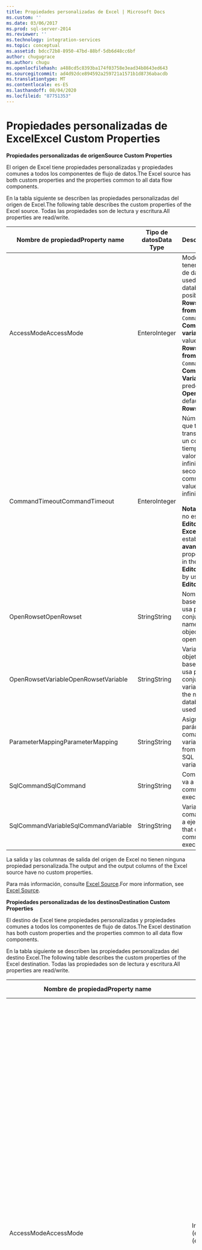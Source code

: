 ```yaml
---
title: Propiedades personalizadas de Excel | Microsoft Docs
ms.custom: ''
ms.date: 03/06/2017
ms.prod: sql-server-2014
ms.reviewer: ''
ms.technology: integration-services
ms.topic: conceptual
ms.assetid: bdcc72b8-8950-47bd-88bf-5db6d48cc6bf
author: chugugrace
ms.author: chugu
ms.openlocfilehash: a488cd5c8393ba174f03758e3ead34b8643ed643
ms.sourcegitcommit: ad4d92dce894592a259721a1571b1d8736abacdb
ms.translationtype: MT
ms.contentlocale: es-ES
ms.lasthandoff: 08/04/2020
ms.locfileid: "87751353"
---
```

# <a name="excel-custom-properties"></a><span data-ttu-id="229a0-102">Propiedades personalizadas de Excel</span><span class="sxs-lookup"><span data-stu-id="229a0-102">Excel Custom Properties</span></span>
  <span data-ttu-id="229a0-103">**Propiedades personalizadas de origen**</span><span class="sxs-lookup"><span data-stu-id="229a0-103">**Source Custom Properties**</span></span>  
  
 <span data-ttu-id="229a0-104">El origen de Excel tiene propiedades personalizadas y propiedades comunes a todos los componentes de flujo de datos.</span><span class="sxs-lookup"><span data-stu-id="229a0-104">The Excel source has both custom properties and the properties common to all data flow components.</span></span>  
  
 <span data-ttu-id="229a0-105">En la tabla siguiente se describen las propiedades personalizadas del origen de Excel.</span><span class="sxs-lookup"><span data-stu-id="229a0-105">The following table describes the custom properties of the Excel source.</span></span> <span data-ttu-id="229a0-106">Todas las propiedades son de lectura y escritura.</span><span class="sxs-lookup"><span data-stu-id="229a0-106">All properties are read/write.</span></span>  
  
|<span data-ttu-id="229a0-107">Nombre de propiedad</span><span class="sxs-lookup"><span data-stu-id="229a0-107">Property name</span></span>|<span data-ttu-id="229a0-108">Tipo de datos</span><span class="sxs-lookup"><span data-stu-id="229a0-108">Data Type</span></span>|<span data-ttu-id="229a0-109">Descripción</span><span class="sxs-lookup"><span data-stu-id="229a0-109">Description</span></span>|  
|-------------------|---------------|-----------------|  
|<span data-ttu-id="229a0-110">AccessMode</span><span class="sxs-lookup"><span data-stu-id="229a0-110">AccessMode</span></span>|<span data-ttu-id="229a0-111">Entero</span><span class="sxs-lookup"><span data-stu-id="229a0-111">Integer</span></span>|<span data-ttu-id="229a0-112">Modo que se usa para tener acceso a la base de datos.</span><span class="sxs-lookup"><span data-stu-id="229a0-112">The mode used to access the database.</span></span> <span data-ttu-id="229a0-113">Los valores posibles son **Open Rowset**, **Open Rowset from variable**, `SQL Command` y **SQL Command from variable**.</span><span class="sxs-lookup"><span data-stu-id="229a0-113">The possible values are **Open Rowset**, **Open Rowset from Variable**, `SQL Command`, and **SQL Command from Variable**.</span></span> <span data-ttu-id="229a0-114">El valor predeterminado es **Open Rowset**.</span><span class="sxs-lookup"><span data-stu-id="229a0-114">The default value is **Open Rowset**.</span></span>|  
|<span data-ttu-id="229a0-115">CommandTimeout</span><span class="sxs-lookup"><span data-stu-id="229a0-115">CommandTimeout</span></span>|<span data-ttu-id="229a0-116">Entero</span><span class="sxs-lookup"><span data-stu-id="229a0-116">Integer</span></span>|<span data-ttu-id="229a0-117">Número de segundos que tienen que transcurrir antes de que un comando supere el tiempo de espera.  El valor 0 indica un tiempo infinito.</span><span class="sxs-lookup"><span data-stu-id="229a0-117">The number of seconds before a command times out.  A value of 0 indicates an infinite time-out.</span></span><br /><br /> <span data-ttu-id="229a0-118">**Nota** : esta propiedad no está disponible en el **Editor de origen de Excel**, pero se puede establecer con el **Editor avanzado**.</span><span class="sxs-lookup"><span data-stu-id="229a0-118">**Note** This property is not available in the **Excel Source Editor**, but can be set by using the **Advanced Editor**.</span></span>|  
|<span data-ttu-id="229a0-119">OpenRowset</span><span class="sxs-lookup"><span data-stu-id="229a0-119">OpenRowset</span></span>|<span data-ttu-id="229a0-120">String</span><span class="sxs-lookup"><span data-stu-id="229a0-120">String</span></span>|<span data-ttu-id="229a0-121">Nombre del objeto de base de datos que se usa para abrir un conjunto de filas.</span><span class="sxs-lookup"><span data-stu-id="229a0-121">The name of the database object that is used to open a rowset.</span></span>|  
|<span data-ttu-id="229a0-122">OpenRowsetVariable</span><span class="sxs-lookup"><span data-stu-id="229a0-122">OpenRowsetVariable</span></span>|<span data-ttu-id="229a0-123">String</span><span class="sxs-lookup"><span data-stu-id="229a0-123">String</span></span>|<span data-ttu-id="229a0-124">Variable que contiene el objeto del objeto de base de datos que se usa para abrir un conjunto de filas.</span><span class="sxs-lookup"><span data-stu-id="229a0-124">The variable that contains the name of the database object that is used to open a rowset.</span></span>|  
|<span data-ttu-id="229a0-125">ParameterMapping</span><span class="sxs-lookup"><span data-stu-id="229a0-125">ParameterMapping</span></span>|<span data-ttu-id="229a0-126">String</span><span class="sxs-lookup"><span data-stu-id="229a0-126">String</span></span>|<span data-ttu-id="229a0-127">Asignación de los parámetros del comando SQL a variables.</span><span class="sxs-lookup"><span data-stu-id="229a0-127">The mapping from parameters in the SQL command to variables.</span></span>|  
|<span data-ttu-id="229a0-128">SqlCommand</span><span class="sxs-lookup"><span data-stu-id="229a0-128">SqlCommand</span></span>|<span data-ttu-id="229a0-129">String</span><span class="sxs-lookup"><span data-stu-id="229a0-129">String</span></span>|<span data-ttu-id="229a0-130">Comando SQL que se va a ejecutar.</span><span class="sxs-lookup"><span data-stu-id="229a0-130">The SQL command to be executed.</span></span>|  
|<span data-ttu-id="229a0-131">SqlCommandVariable</span><span class="sxs-lookup"><span data-stu-id="229a0-131">SqlCommandVariable</span></span>|<span data-ttu-id="229a0-132">String</span><span class="sxs-lookup"><span data-stu-id="229a0-132">String</span></span>|<span data-ttu-id="229a0-133">Variable que contiene el comando SQL que se va a ejecutar.</span><span class="sxs-lookup"><span data-stu-id="229a0-133">The variable that contains the SQL command to be executed.</span></span>|  
  
 <span data-ttu-id="229a0-134">La salida y las columnas de salida del origen de Excel no tienen ninguna propiedad personalizada.</span><span class="sxs-lookup"><span data-stu-id="229a0-134">The output and the output columns of the Excel source have no custom properties.</span></span>  
  
 <span data-ttu-id="229a0-135">Para más información, consulte [Excel Source](excel-source.md).</span><span class="sxs-lookup"><span data-stu-id="229a0-135">For more information, see [Excel Source](excel-source.md).</span></span>  
  
 <span data-ttu-id="229a0-136">**Propiedades personalizadas de los destinos**</span><span class="sxs-lookup"><span data-stu-id="229a0-136">**Destination Custom Properties**</span></span>  
  
 <span data-ttu-id="229a0-137">El destino de Excel tiene propiedades personalizadas y propiedades comunes a todos los componentes de flujo de datos.</span><span class="sxs-lookup"><span data-stu-id="229a0-137">The Excel destination has both custom properties and the properties common to all data flow components.</span></span>  
  
 <span data-ttu-id="229a0-138">En la tabla siguiente se describen las propiedades personalizadas del destino Excel.</span><span class="sxs-lookup"><span data-stu-id="229a0-138">The following table describes the custom properties of the Excel destination.</span></span> <span data-ttu-id="229a0-139">Todas las propiedades son de lectura y escritura.</span><span class="sxs-lookup"><span data-stu-id="229a0-139">All properties are read/write.</span></span>  
  
|<span data-ttu-id="229a0-140">Nombre de propiedad</span><span class="sxs-lookup"><span data-stu-id="229a0-140">Property name</span></span>|<span data-ttu-id="229a0-141">Tipo de datos</span><span class="sxs-lookup"><span data-stu-id="229a0-141">Data Type</span></span>|<span data-ttu-id="229a0-142">Descripción</span><span class="sxs-lookup"><span data-stu-id="229a0-142">Description</span></span>|  
|-------------------|---------------|-----------------|  
|<span data-ttu-id="229a0-143">AccessMode</span><span class="sxs-lookup"><span data-stu-id="229a0-143">AccessMode</span></span>|<span data-ttu-id="229a0-144">Integer (enumeración)</span><span class="sxs-lookup"><span data-stu-id="229a0-144">Integer (enumeration)</span></span>|<span data-ttu-id="229a0-145">Valor que especifica cómo tiene acceso el destino a su base de datos de destino.</span><span class="sxs-lookup"><span data-stu-id="229a0-145">A value that specifies how the destination accesses its destination database.</span></span><br /><br /> <span data-ttu-id="229a0-146">Esta propiedad admite cualquiera de los siguientes valores:</span><span class="sxs-lookup"><span data-stu-id="229a0-146">This property can have one of the following values:</span></span><br /><br /> <span data-ttu-id="229a0-147">`OpenRowset`(0): se proporciona el nombre de una tabla o vista.</span><span class="sxs-lookup"><span data-stu-id="229a0-147">`OpenRowset` (0)-You provide the name of a table or view.</span></span><br /><br /> <span data-ttu-id="229a0-148">`OpenRowset from Variable`(1): se proporciona el nombre de una variable que contiene el nombre de una tabla o vista.</span><span class="sxs-lookup"><span data-stu-id="229a0-148">`OpenRowset from Variable` (1)-You provide the name of a variable that contains the name of a table or view.</span></span><br /><br /> <span data-ttu-id="229a0-149">`OpenRowset Using Fastload`(3): se proporciona el nombre de una tabla o vista.</span><span class="sxs-lookup"><span data-stu-id="229a0-149">`OpenRowset Using Fastload` (3)-You provide the name of a table or view.</span></span><br /><br /> <span data-ttu-id="229a0-150">`OpenRowset Using Fastload from Variable`(4): se proporciona el nombre de una variable que contiene el nombre de una tabla o vista.</span><span class="sxs-lookup"><span data-stu-id="229a0-150">`OpenRowset Using Fastload from Variable` (4)-You provide the name of a variable that contains the name of a table or view.</span></span><br /><br /> <span data-ttu-id="229a0-151">`SQL Command`(2): se proporciona una instrucción SQL.</span><span class="sxs-lookup"><span data-stu-id="229a0-151">`SQL Command` (2)-You provide a SQL statement.</span></span>|  
|<span data-ttu-id="229a0-152">CommandTimeout</span><span class="sxs-lookup"><span data-stu-id="229a0-152">CommandTimeout</span></span>|<span data-ttu-id="229a0-153">Entero</span><span class="sxs-lookup"><span data-stu-id="229a0-153">Integer</span></span>|<span data-ttu-id="229a0-154">Número máximo de segundos que el comando SQL se puede ejecutar antes de superar el tiempo de espera. Si el valor es **0** , indica un tiempo infinito.</span><span class="sxs-lookup"><span data-stu-id="229a0-154">The maximum number of seconds that the SQL command can run before timing out. A value of **0** indicates an infinite time.</span></span> <span data-ttu-id="229a0-155">El valor predeterminado de esta propiedad es **0**.</span><span class="sxs-lookup"><span data-stu-id="229a0-155">The default value of this property is **0**.</span></span><br /><br /> <span data-ttu-id="229a0-156">Nota: Esta propiedad no está disponible en el **Editor de destino de Excel**, pero se puede definir con el **Editor avanzado**.</span><span class="sxs-lookup"><span data-stu-id="229a0-156">Note: This property is not available in the **Excel Destination Editor**, but can be set by using the **Advanced Editor**.</span></span>|  
|<span data-ttu-id="229a0-157">FastLoadKeepIdentity</span><span class="sxs-lookup"><span data-stu-id="229a0-157">FastLoadKeepIdentity</span></span>|<span data-ttu-id="229a0-158">Boolean</span><span class="sxs-lookup"><span data-stu-id="229a0-158">Boolean</span></span>|<span data-ttu-id="229a0-159">Valor que especifica si se copian los valores de identidad cuando se cargan los datos.</span><span class="sxs-lookup"><span data-stu-id="229a0-159">A value that specifies whether to copy identity values when data is loaded.</span></span> <span data-ttu-id="229a0-160">Esta propiedad solo está disponible cuando se usa una de las opciones de carga rápida.</span><span class="sxs-lookup"><span data-stu-id="229a0-160">This property is available only when using one of the fast load options.</span></span> <span data-ttu-id="229a0-161">El valor predeterminado de esta propiedad es **False**.</span><span class="sxs-lookup"><span data-stu-id="229a0-161">The default value of this property is **False**.</span></span>|  
|<span data-ttu-id="229a0-162">FastLoadKeepNulls</span><span class="sxs-lookup"><span data-stu-id="229a0-162">FastLoadKeepNulls</span></span>|<span data-ttu-id="229a0-163">Boolean</span><span class="sxs-lookup"><span data-stu-id="229a0-163">Boolean</span></span>|<span data-ttu-id="229a0-164">Valor que especifica si se copian los valores Null cuando se cargan los datos.</span><span class="sxs-lookup"><span data-stu-id="229a0-164">A value that specifies whether to copy Null values when data is loaded.</span></span> <span data-ttu-id="229a0-165">Esta propiedad solo está disponible con una de las opciones de carga rápida.</span><span class="sxs-lookup"><span data-stu-id="229a0-165">This property is available only with one of the fast load options.</span></span> <span data-ttu-id="229a0-166">El valor predeterminado de esta propiedad es **False**.</span><span class="sxs-lookup"><span data-stu-id="229a0-166">The default value of this property is **False**.</span></span>|  
|<span data-ttu-id="229a0-167">FastLoadMaxInsertCommitSize</span><span class="sxs-lookup"><span data-stu-id="229a0-167">FastLoadMaxInsertCommitSize</span></span>|<span data-ttu-id="229a0-168">Entero</span><span class="sxs-lookup"><span data-stu-id="229a0-168">Integer</span></span>|<span data-ttu-id="229a0-169">Valor que especifica el tamaño de lote que el destino de Excel intenta confirmar en operaciones de carga rápida.</span><span class="sxs-lookup"><span data-stu-id="229a0-169">A value that specifies the batch size that the Excel destination tries to commit during fast load operations.</span></span> <span data-ttu-id="229a0-170">El valor predeterminado es **2147483647**.</span><span class="sxs-lookup"><span data-stu-id="229a0-170">The default value is **2147483647**.</span></span> <span data-ttu-id="229a0-171">Un valor de **0** indica una operación de confirmación única después de que se procesen todas las filas.</span><span class="sxs-lookup"><span data-stu-id="229a0-171">A value of **0** indicates a single commit operation after all rows are processed.</span></span>|  
|<span data-ttu-id="229a0-172">FastLoadOptions</span><span class="sxs-lookup"><span data-stu-id="229a0-172">FastLoadOptions</span></span>|<span data-ttu-id="229a0-173">String</span><span class="sxs-lookup"><span data-stu-id="229a0-173">String</span></span>|<span data-ttu-id="229a0-174">Colección de opciones de carga rápida.</span><span class="sxs-lookup"><span data-stu-id="229a0-174">A collection of fast load options.</span></span> <span data-ttu-id="229a0-175">Las opciones de carga rápida incluyen el bloqueo de las tablas y la comprobación de las restricciones.</span><span class="sxs-lookup"><span data-stu-id="229a0-175">The fast load options include the locking of tables and the checking of constraints.</span></span> <span data-ttu-id="229a0-176">Puede especificar una, ambas o ninguna.</span><span class="sxs-lookup"><span data-stu-id="229a0-176">You can specify one, both, or neither.</span></span><br /><br /> <span data-ttu-id="229a0-177">Nota: Algunas opciones de esta propiedad no están disponibles en el **Editor de destino de Excel**, pero pueden definirse con el **Editor avanzado**.</span><span class="sxs-lookup"><span data-stu-id="229a0-177">Note: Some options for this property are not available in the **Excel Destination Editor**, but can be set by using the **Advanced Editor**.</span></span>|  
|<span data-ttu-id="229a0-178">OpenRowset</span><span class="sxs-lookup"><span data-stu-id="229a0-178">OpenRowset</span></span>|<span data-ttu-id="229a0-179">String</span><span class="sxs-lookup"><span data-stu-id="229a0-179">String</span></span>|<span data-ttu-id="229a0-180">Cuando AccessMode es `OpenRowset` , el nombre de la tabla o vista a la que tiene acceso el destino de Excel.</span><span class="sxs-lookup"><span data-stu-id="229a0-180">When AccessMode is `OpenRowset`, the name of the table or view that the Excel destination accesses.</span></span>|  
|<span data-ttu-id="229a0-181">OpenRowsetVariable</span><span class="sxs-lookup"><span data-stu-id="229a0-181">OpenRowsetVariable</span></span>|<span data-ttu-id="229a0-182">String</span><span class="sxs-lookup"><span data-stu-id="229a0-182">String</span></span>|<span data-ttu-id="229a0-183">Cuando AccessMode es `OpenRowset from Variable` , el nombre de la variable que contiene el nombre de la tabla o vista a la que el destino de Excel tiene acceso.</span><span class="sxs-lookup"><span data-stu-id="229a0-183">When AccessMode is `OpenRowset from Variable`, the name of the variable that contains the name of the table or view that the Excel destination accesses.</span></span>|  
|<span data-ttu-id="229a0-184">SqlCommand</span><span class="sxs-lookup"><span data-stu-id="229a0-184">SqlCommand</span></span>|<span data-ttu-id="229a0-185">String</span><span class="sxs-lookup"><span data-stu-id="229a0-185">String</span></span>|<span data-ttu-id="229a0-186">Cuando AccessMode es `SQL Command` , la instrucción de Transact-SQL que el destino de Excel utiliza para especificar las columnas de destino de los datos.</span><span class="sxs-lookup"><span data-stu-id="229a0-186">When AccessMode is `SQL Command`, the Transact-SQL statement that the Excel destination uses to specify the destination columns for the data.</span></span>|  
  
 <span data-ttu-id="229a0-187">La entrada y las columnas de entrada del destino de Excel no tienen ninguna propiedad personalizada.</span><span class="sxs-lookup"><span data-stu-id="229a0-187">The input and the input columns of the Excel destination have no custom properties.</span></span>  
  
 <span data-ttu-id="229a0-188">Para más información, consulte [Excel Destination](excel-destination.md).</span><span class="sxs-lookup"><span data-stu-id="229a0-188">For more information, see [Excel Destination](excel-destination.md).</span></span>  
  
## <a name="see-also"></a><span data-ttu-id="229a0-189">Consulte también</span><span class="sxs-lookup"><span data-stu-id="229a0-189">See Also</span></span>  
 [<span data-ttu-id="229a0-190">Common Properties</span><span class="sxs-lookup"><span data-stu-id="229a0-190">Common Properties</span></span>](../common-properties.md)  
  
  
